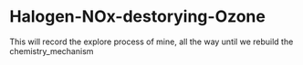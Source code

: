 # Halogen-NOx-destorying-Ozone
This will record the explore process of mine, all the way until we rebuild the chemistry_mechanism
